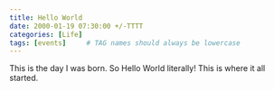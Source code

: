 ```yaml
---
title: Hello World
date: 2000-01-19 07:30:00 +/-TTTT
categories: [Life]
tags: [events]     # TAG names should always be lowercase
---
```

This is the day I was born. So Hello World literally! This is where it all started.
